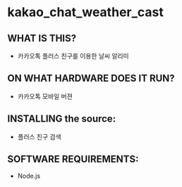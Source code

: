 # kakao_chat_weather_cast
## WHAT IS THIS?
* 카카오톡 플러스 친구를 이용한 날씨 알리미

## ON WHAT HARDWARE DOES IT RUN?
* 카카오톡 모바일 버젼

## INSTALLING the source:
* 플러스 친구 검색

## SOFTWARE REQUIREMENTS:
* Node.js
